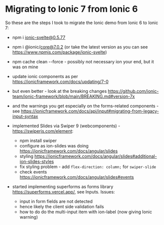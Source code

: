 # Migrating to Ionic 7 from Ionic 6
So these are the steps I took to migrate the Ionic demo from Ionic 6 to Ionic 7:

* npm i ionic-svelte@0.5.77
* npm i @ionic/core@7.0.2 
(or take the latest version as you can see https://www.npmjs.com/package/ionic-svelte)
* npm cache clean --force - possibly not necessary ion your end, but it was on mine
* update ionic components as per https://ionicframework.com/docs/updating/7-0
* but even better - look at the breaking changes https://github.com/ionic-team/ionic-framework/blob/main/BREAKING.md#version-7x
* and the warnings you get especially on the forms-related components - see https://ionicframework.com/docs/api/input#migrating-from-legacy-input-syntax
* implemented Slides via Swiper 9 (webcomponents) - https://swiperjs.com/element:
    - npm install swiper
    - configure as ion-slides was doing https://ionicframework.com/docs/angular/slides
    - styling https://ionicframework.com/docs/angular/slides#additional-ion-slides-styles
    - fix styling problem - add `flex-direction: column;` for `swiper-slide`
    - check events https://ionicframework.com/docs/angular/slides#events  

* started implementing superforms as forms library https://superforms.vercel.app/, see Inputs. Issues:
    - input in form fields are not detected
    - hence likely the client side validation fails
    - how to do do the multi-input item with ion-label (now giving Ionic warning)
